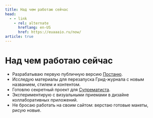 ```yaml
---
title: Над чем работаю сейчас
head:
  - - link
    - rel: alternate
      hreflang: en-US
      href: https://euaaaio.ru/now/
article: true
---
```


# Над чем работаю сейчас

- Разрабатываю первую публичную версию [Постаню](https://postanu.com).
- Исследую материалы для перезапуска Грид-журнала с&nbsp;новым названием, стилем и&nbsp;контентом.
- Готовлю секретный проект для [Супрематиста](https://suprematist.cc).
- Экспериментирую с&nbsp;визуальными приемами в&nbsp;дизайне коллаборативных приложений.
- Не&nbsp;бросаю работать на&nbsp;своим сайтом: верстаю готовые макеты, рисую новые.
